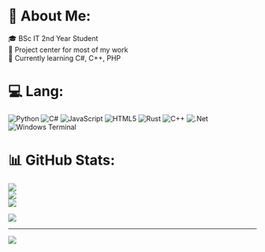 # 💫 About Me:
🎓 BSc IT 2nd Year Student<br>🔭 Project center for most of my work<br>📖 Currently learning C#, C++, PHP<br>

# 💻 Lang:
![Python](https://img.shields.io/badge/python-3670A0?style=flat&logo=python&logoColor=ffdd54) ![C#](https://img.shields.io/badge/c%23-%23239120.svg?style=flat&logo=csharp&logoColor=white) ![JavaScript](https://img.shields.io/badge/javascript-%23323330.svg?style=flat&logo=javascript&logoColor=%23F7DF1E) ![HTML5](https://img.shields.io/badge/html5-%23E34F26.svg?style=flat&logo=html5&logoColor=white) ![Rust](https://img.shields.io/badge/rust-%23000000.svg?style=flat&logo=rust&logoColor=white)  ![C++](https://img.shields.io/badge/c++-%2300599C.svg?style=flat&logo=c%2B%2B&logoColor=white) ![.Net](https://img.shields.io/badge/.NET-5C2D91?style=flat&logo=.net&logoColor=white) ![Windows Terminal](https://img.shields.io/badge/Windows%20Terminal-%234D4D4D.svg?style=flat&logo=windows-terminal&logoColor=white) 
# 📊 GitHub Stats:
![](https://github-readme-stats.vercel.app/api?username=Chester-xx&theme=shadow_blue&hide_border=false&include_all_commits=false&count_private=false)<br/>
![](https://github-readme-streak-stats.herokuapp.com/?user=Chester-xx&theme=shadow_blue&hide_border=false)<br/>
![](https://github-readme-stats.vercel.app/api/top-langs/?username=Chester-xx&theme=shadow_blue&hide_border=false&include_all_commits=false&count_private=false&layout=compact)

![](https://quotes-github-readme.vercel.app/api?type=horizontal&theme=radical)

---
[![](https://visitcount.itsvg.in/api?id=Chester-xx&icon=6&color=2)](https://visitcount.itsvg.in)
